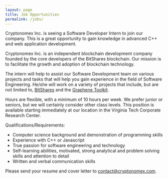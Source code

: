 ```yaml
---
layout: page
title: Job Opportunities
permalink: /jobs/
---
```

Cryptonomex Inc. is seeing a Software Developer Intern to join our company. This is a great opportunity to gain knowledge in advanced C++ and web application development. 

Cryptonomex Inc. is an independent blockchain development company founded by the core developers of the BitShares blockchain. Our mission is to facilitate the growth and adoption of blockchain technology.

The intern will help to assist our Software Development team on various projects and tasks that will help you gain experience in the field of Software Engineering. He/she will work on a variety of projects that include, but are not limited to, [BitShares](http://bitshares.org) and the [Graphene Toolkit](http://github.com/cryptonomex).   

Hours are flexible, with a minimum of 10 hours per week. We prefer junior or seniors, but we will certainly consider other class levels. This position is available starting immediately at our location in the Virginia Tech Corporate Research Center.


Qualifications/Requirements:
   
   * Computer science background and demonstration of programming skills 
   * Experience with C++ or Javascript 
   * True passion for software engineering and technology
   * Self-learning abilities, motivated, strong analytical and problem solving skills and attention to detail
   * Written and verbal communication skills



Please send your resume and cover letter to contact@cryptonomex.com.

